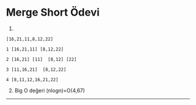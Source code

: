 # Merge Short Ödevi
1.  

    [16,21,11,8,12,22]

    1 [16,21,11] [8,12,22]

    2 [16,21] [11]  [8,12] [22]

    3 [11,16,21]  [8,12,22]

    4 [8,11,12,16,21,22]

2.  Big O değeri (nlogn)=O(4,67)
** **

